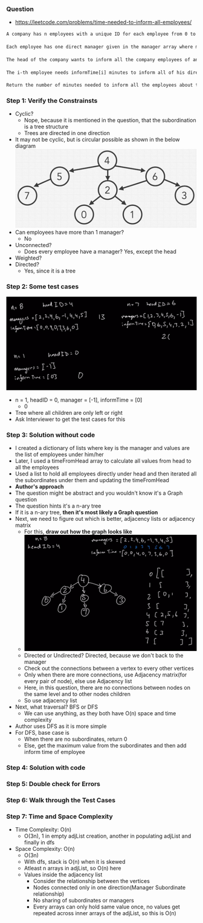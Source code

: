 ### Question

* https://leetcode.com/problems/time-needed-to-inform-all-employees/
```txt
A company has n employees with a unique ID for each employee from 0 to n - 1. The head of the company is the one with headID.

Each employee has one direct manager given in the manager array where manager[i] is the direct manager of the i-th employee, manager[headID] = -1. Also, it is guaranteed that the subordination relationships have a tree structure.

The head of the company wants to inform all the company employees of an urgent piece of news. He will inform his direct subordinates, and they will inform their subordinates, and so on until all employees know about the urgent news.

The i-th employee needs informTime[i] minutes to inform all of his direct subordinates (i.e., After informTime[i] minutes, all his direct subordinates can start spreading the news).

Return the number of minutes needed to inform all the employees about the urgent news.
```

### Step 1: Verify the Constrainsts

* Cyclic?
  * Nope, because it is mentioned in the question, that the subordination is a tree structure
  * Trees are directed in one direction
* It may not be cyclic, but is circular possible as shown in the below diagram
![emp](../../img/emp.png)
* Can employees have more than 1 manager?
  * No
* Unconnected?
  * Does every employee have a manager? Yes, except the head
* Weighted?
* Directed?
  * Yes, since it is a tree

### Step 2: Some test cases

![time](../../img/time.png)
* n = 1, headID = 0, manager = [-1], informTime = [0]
  * 0
* Tree where all children are only left or right
* Ask Interviewer to get the test cases for this

### Step 3: Solution without code

* I created a dictionary of lists where key is the manager and values are the list of employees under him/her
* Later, I used a timeFromHead array to calculate all values from head to all the employees
* Used a list to hold all employees directly under head and then iterated all the subordinates under them and updating the timeFromHead
* **Author's approach**
* The question might be abstract and you wouldn't know it's a Graph question
* The question hints it's a n-ary tree
* If it is a n-ary tree, **then it's most likely a Graph question**
* Next, we need to figure out which is better, adjacency lists or adjacency matrix
  * For this, **draw out how the graph looks like**
  * ![time2](../../img/time2.png)
  * Directed or Undirected? Directed, because we don't back to the manager
  * Check out the connections between a vertex to every other vertices
  * Only when there are more connections, use Adjacency matrix(for every pair of node), else use Adjacency list
  * Here, in this question, there are no connections between nodes on the same level and to other nodes children
  * So use adjacency list
* Next, what traversal? BFS or DFS
  * We can use anything, as they both have O(n) space and time complexity
* Author uses DFS as it is more simple
* For DFS, base case is
  * When there are no subordinates, return 0
  * Else, get the maximum value from the subordinates and then add inform time of employee


### Step 4: Solution with code

### Step 5: Double check for Errors

### Step 6: Walk through the Test Cases

### Step 7: Time and Space Complexity

* Time Complexity: O(n)
  * O(3n), 1 in empty adjList creation, another in populating adjList and finally in dfs
* Space Complexity: O(n)
  * O(3n)
  * With dfs, stack is O(n) when it is skewed
  * Atleast n arrays in adjList, so O(n) here
  * Values inside the adjacency list
    * Consider the relationship between the vertices
    * Nodes connected only in one direction(Manager Subordinate relationship)
    * No sharing of subordinates or managers
    * Every arrays can only hold same value once, no values get repeated across inner arrays of the adjList, so this is O(n)